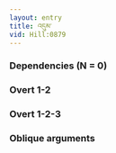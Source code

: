 ```yaml
---
layout: entry
title: འདུམ་
vid: Hill:0879
---
```

### Dependencies (N = 0)


### Overt 1-2


### Overt 1-2-3


### Oblique arguments
